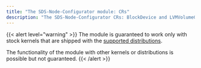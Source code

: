 ```yaml
---
title: "The SDS-Node-Configurator module: CRs"
description: "The SDS-Node-Configurator CRs: BlockDevice and LVMVolumeGroup."
---
```


{{< alert level="warning" >}}
The module is guaranteed to work only with stock kernels that are shipped with the [supported distributions](https://deckhouse.io/documentation/v1/supported_versions.html#linux).

The functionality of the module with other kernels or distributions is possible but not guaranteed.
{{< /alert >}}
